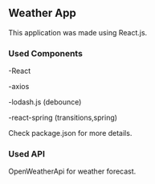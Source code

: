 ## Weather App

This application was made using React.js.

### Used Components

-React

-axios

-lodash.js (debounce)

-react-spring (transitions,spring)


Check package.json for more details.

### Used API

OpenWeatherApi for weather forecast.

